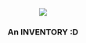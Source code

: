 <div align="center">
	<img src="https://media.giphy.com/media/LXVaGTPTJqkHbr4ZIS/giphy.gif">
</div>
<div align="center">
	<h3>
		<p> An INVENTORY :D</p>
	</h3>
</div>
